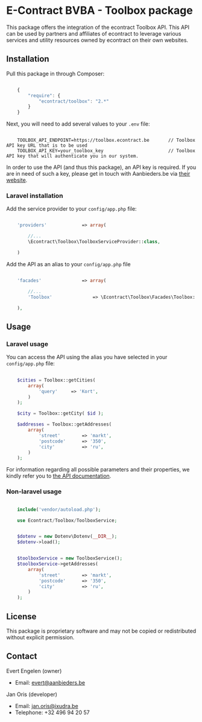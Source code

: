 E-Contract BVBA - Toolbox package
=============================================

This package offers the integration of the econtract Toolbox API. This API can be used by partners and affiliates of econtract to leverage various services and utility resources owned by econtract on their own websites.




## Installation

Pull this package in through Composer:

```js

    {
        "require": {
            "econtract/toolbox": "2.*"
        }
    }

```

Next, you will need to add several values to your `.env` file:

```

    TOOLBOX_API_ENDPOINT=https://toolbox.econtract.be       // Toolbox API key URL that is to be used
    TOOLBOX_API_KEY=your_toolbox_key                        // Toolbox API key that will authenticate you in our system.

```

In order to use the API (and thus this package), an API key is required. If you are in need of such a key, please get in touch with Aanbieders.be via [their website](https://www.aanbieders.be/contact).


### Laravel installation

Add the service provider to your `config/app.php` file:

```php

    'providers'             => array(

        //...
        \Econtract\Toolbox\ToolboxServiceProvider::class,

    )

```

Add the API as an alias to your `config/app.php` file

```php

    'facades'               => array(

        //...
        'Toolbox'               => \Econtract\Toolbox\Facades\Toolbox::class,

    ),

```





## Usage

### Laravel usage

You can access the API using the alias you have selected in your `config/app.php` file:

```php
    
    $cities = Toolbox::getCities(
        array(
            'query'     => 'Kort',
        )
    );

    $city = Toolbox::getCity( $id );

    $addresses = Toolbox::getAddresses(
        array(
            'street'        => 'markt',
            'postcode'      => '350',
            'city'          => 'ru',
        )
    );

```

For information regarding all possible parameters and their properties, we kindly refer you to [the API documentation](http://apihelp.econtract.be/).


### Non-laravel usage

```php

    include('vendor/autoload.php');

    use Econtract/Toolbox/ToolboxService;


    $dotenv = new Dotenv\Dotenv(__DIR__);
    $dotenv->load();


    $toolboxService = new ToolboxService();
    $toolboxService->getAddresses(
        array(
            'street'        => 'markt',
            'postcode'      => '350',
            'city'          => 'ru',
        )
    );

```




## License

This package is proprietary software and may not be copied or redistributed without explicit permission.




## Contact

Evert Engelen (owner)

- Email: evert@aanbieders.be


Jan Oris (developer)

- Email: jan.oris@ixudra.be
- Telephone: +32 496 94 20 57
